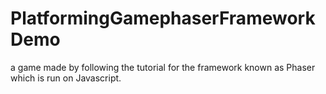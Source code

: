 # PlatformingGamephaserFrameworkDemo
 a game made by following the tutorial for the framework known as Phaser which is run on Javascript.
